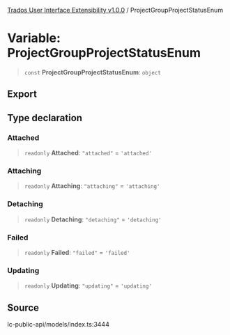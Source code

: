 [Trados User Interface Extensibility v1.0.0](../wiki/globals) / ProjectGroupProjectStatusEnum

# Variable: ProjectGroupProjectStatusEnum

> `const` **ProjectGroupProjectStatusEnum**: `object`

## Export

## Type declaration

### Attached

> `readonly` **Attached**: `"attached"` = `'attached'`

### Attaching

> `readonly` **Attaching**: `"attaching"` = `'attaching'`

### Detaching

> `readonly` **Detaching**: `"detaching"` = `'detaching'`

### Failed

> `readonly` **Failed**: `"failed"` = `'failed'`

### Updating

> `readonly` **Updating**: `"updating"` = `'updating'`

## Source

lc-public-api/models/index.ts:3444

